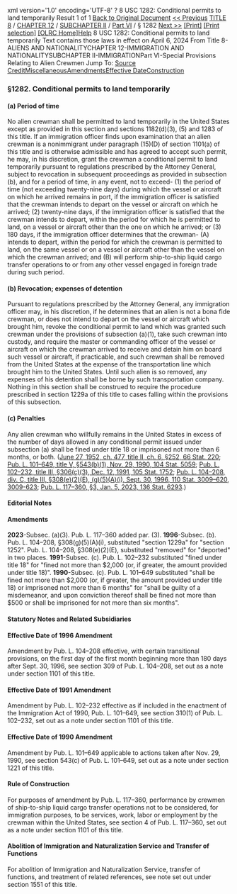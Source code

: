 xml version='1.0' encoding='UTF-8' ?
8 USC 1282: Conditional permits to land temporarily
 Result 1 of 1
[Back to Original Document](/view.xhtml;jsessionid=3F9524F1C528B36D04381CE6DA6E8641)
[<< Previous](#)
 [TITLE 8](/view.xhtml;jsessionid=3F9524F1C528B36D04381CE6DA6E8641?req=granuleid%3AUSC-prelim-title8&saved=%7CZ3JhbnVsZWlkOlVTQy1wcmVsaW0tdGl0bGU4LXNlY3Rpb24xMjgy%7C%7C%7C0%7Cfalse%7Cprelim&edition=prelim) / [CHAPTER 12](/view.xhtml;jsessionid=3F9524F1C528B36D04381CE6DA6E8641?req=granuleid%3AUSC-prelim-title8-chapter12&saved=%7CZ3JhbnVsZWlkOlVTQy1wcmVsaW0tdGl0bGU4LXNlY3Rpb24xMjgy%7C%7C%7C0%7Cfalse%7Cprelim&edition=prelim) / [SUBCHAPTER II](/view.xhtml;jsessionid=3F9524F1C528B36D04381CE6DA6E8641?req=granuleid%3AUSC-prelim-title8-chapter12-subchapter2&saved=%7CZ3JhbnVsZWlkOlVTQy1wcmVsaW0tdGl0bGU4LXNlY3Rpb24xMjgy%7C%7C%7C0%7Cfalse%7Cprelim&edition=prelim) / [Part VI](/view.xhtml;jsessionid=3F9524F1C528B36D04381CE6DA6E8641?req=granuleid%3AUSC-prelim-title8-chapter12-subchapter2-part6&saved=%7CZ3JhbnVsZWlkOlVTQy1wcmVsaW0tdGl0bGU4LXNlY3Rpb24xMjgy%7C%7C%7C0%7Cfalse%7Cprelim&edition=prelim) / § 1282
 [Next >>](#)
[[Print]](#)
 [[Print selection]](#)
[[OLRC Home]](/browse.xhtml;jsessionid=3F9524F1C528B36D04381CE6DA6E8641)[Help](/navHelp.xhtml;jsessionid=3F9524F1C528B36D04381CE6DA6E8641)
8 USC 1282: Conditional permits to land temporarily
Text contains those laws in effect on April 6, 2024
From Title 8-ALIENS AND NATIONALITYCHAPTER 12-IMMIGRATION AND NATIONALITYSUBCHAPTER II-IMMIGRATIONPart VI-Special Provisions Relating to Alien Crewmen
Jump To: [Source Credit](#sourcecredit)[Miscellaneous](#miscellaneous-note)[Amendments](#amendment-note)[Effective Date](#effectivedate-amendment-note)[Construction](#construction-note)
### §1282. Conditional permits to land temporarily
#### (a) Period of time
No alien crewman shall be permitted to land temporarily in the United States except as provided in this section and sections 1182(d)(3), (5) and 1283 of this title. If an immigration officer finds upon examination that an alien crewman is a nonimmigrant under paragraph (15)(D) of section 1101(a) of this title and is otherwise admissible and has agreed to accept such permit, he may, in his discretion, grant the crewman a conditional permit to land temporarily pursuant to regulations prescribed by the Attorney General, subject to revocation in subsequent proceedings as provided in subsection (b), and for a period of time, in any event, not to exceed-
(1) the period of time (not exceeding twenty-nine days) during which the vessel or aircraft on which he arrived remains in port, if the immigration officer is satisfied that the crewman intends to depart on the vessel or aircraft on which he arrived;
(2) twenty-nine days, if the immigration officer is satisfied that the crewman intends to depart, within the period for which he is permitted to land, on a vessel or aircraft other than the one on which he arrived; or
(3) 180 days, if the immigration officer determines that the crewman-
(A) intends to depart, within the period for which the crewman is permitted to land, on the same vessel or on a vessel or aircraft other than the vessel on which the crewman arrived; and
(B) will perform ship-to-ship liquid cargo transfer operations to or from any other vessel engaged in foreign trade during such period.
#### (b) Revocation; expenses of detention
Pursuant to regulations prescribed by the Attorney General, any immigration officer may, in his discretion, if he determines that an alien is not a bona fide crewman, or does not intend to depart on the vessel or aircraft which brought him, revoke the conditional permit to land which was granted such crewman under the provisions of subsection (a)(1), take such crewman into custody, and require the master or commanding officer of the vessel or aircraft on which the crewman arrived to receive and detain him on board such vessel or aircraft, if practicable, and such crewman shall be removed from the United States at the expense of the transportation line which brought him to the United States. Until such alien is so removed, any expenses of his detention shall be borne by such transportation company. Nothing in this section shall be construed to require the procedure prescribed in section 1229a of this title to cases falling within the provisions of this subsection.
#### (c) Penalties
Any alien crewman who willfully remains in the United States in excess of the number of days allowed in any conditional permit issued under subsection (a) shall be fined under title 18 or imprisoned not more than 6 months, or both.
([June 27, 1952, ch. 477, title II, ch. 6, §252, 66 Stat. 220](/statviewer.htm?volume=66&page=220); [Pub. L. 101–649, title V, §543(b)(1), Nov. 29, 1990, 104 Stat. 5059](/statviewer.htm?volume=104&page=5059); [Pub. L. 102–232, title III, §306(c)(3), Dec. 12, 1991, 105 Stat. 1752](/statviewer.htm?volume=105&page=1752); [Pub. L. 104–208, div. C, title III, §308(e)(2)(E), (g)(5)(A)(i), Sept. 30, 1996, 110 Stat. 3009–620](/statviewer.htm?volume=110&page=3009-620), [3009-623](/statviewer.htm?volume=110&page=3009-623); [Pub. L. 117–360, §3, Jan. 5, 2023, 136 Stat. 6293](/statviewer.htm?volume=136&page=6293).)
#### **Editorial Notes**
#### Amendments
**2023**-Subsec. (a)(3). Pub. L. 117–360 added par. (3).
**1996**-Subsec. (b). Pub. L. 104–208, §308(g)(5)(A)(i), substituted "section 1229a" for "section 1252".
Pub. L. 104–208, §308(e)(2)(E), substituted "removed" for "deported" in two places.
**1991**-Subsec. (c). Pub. L. 102–232 substituted "fined under title 18" for "fined not more than $2,000 (or, if greater, the amount provided under title 18)".
**1990**-Subsec. (c). Pub. L. 101–649 substituted "shall be fined not more than $2,000 (or, if greater, the amount provided under title 18) or imprisoned not more than 6 months" for "shall be guilty of a misdemeanor, and upon conviction thereof shall be fined not more than $500 or shall be imprisoned for not more than six months".
#### **Statutory Notes and Related Subsidiaries**
#### Effective Date of 1996 Amendment
Amendment by Pub. L. 104–208 effective, with certain transitional provisions, on the first day of the first month beginning more than 180 days after Sept. 30, 1996, see section 309 of Pub. L. 104–208, set out as a note under section 1101 of this title.
#### Effective Date of 1991 Amendment
Amendment by Pub. L. 102–232 effective as if included in the enactment of the Immigration Act of 1990, Pub. L. 101–649, see section 310(1) of Pub. L. 102–232, set out as a note under section 1101 of this title.
#### Effective Date of 1990 Amendment
Amendment by Pub. L. 101–649 applicable to actions taken after Nov. 29, 1990, see section 543(c) of Pub. L. 101–649, set out as a note under section 1221 of this title.
#### Rule of Construction
For purposes of amendment by Pub. L. 117–360, performance by crewmen of ship-to-ship liquid cargo transfer operations not to be considered, for immigration purposes, to be services, work, labor or employment by the crewman within the United States, see section 4 of Pub. L. 117–360, set out as a note under section 1101 of this title.
#### Abolition of Immigration and Naturalization Service and Transfer of Functions
For abolition of Immigration and Naturalization Service, transfer of functions, and treatment of related references, see note set out under section 1551 of this title.
